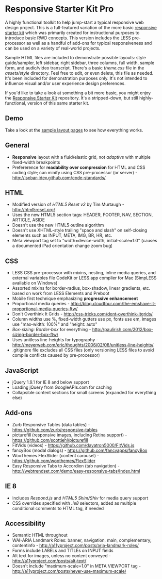 # Responsive Starter Kit Pro #

A highly functional toolkit to help jump-start a typical responsive web design project. This is a full-featured variation of the more basic [responsive starter kit](https://github.com/mpgilbertusa/Responsive-Starter-Kit) which was primarily created for instructional purposes to introduce basic RWD concepts. This version includes the LESS pre-processor as well as a handful of add-ons for typical responsiveness and can be used on a variety of real-world projects.

Sample HTML files are included to demonstrate possible layouts: style guide/sampler, left sidebar, right sidebar, three columns, full width, sample form, and audio/video transcript. There's a basic *theme.css* file in the *assets/style* directory. Feel free to edit, or even delete, this file as needed. It's been included for demonstration purposes only. It's not intended to influence visual and/or user experience design preferences.

If you'd like to take a look at something a bit more basic, you might enjoy the [Responsive Starter Kit](https://github.com/mpgilbertusa/Responsive-Starter-Kit) repository. It's a stripped-down, but still highly-functional, version of this same starter kit.

## Demo ##

Take a look at the <a href="http://mpgilbertusa.github.io/Responsive-Starter-Kit-Pro/">sample layout pages</a> to see how everything works.

## General ##

* **Responsive** layout with a fluid/elastic grid, not *adaptive* with multiple fixed-width breakpoints
* Prefererence for **readability over compression** for HTML and CSS coding style; can minify using CSS pre-processor (or server) - http://isobar-idev.github.com/code-standards/

## HTML ##

* Modified version of *HTML5 Reset v2* by Tim Murtaugh - http://html5reset.org/
* Uses the new HTML5 section tags: HEADER, FOOTER, NAV, SECTION, ARTICLE, ASIDE
* Doesn't use the new HTML5 outline algorithm
* Doesn't use XHTML-style trailing "space and slash" on self-closing elements such as INPUT, META, IMG, BR, HR, etc.
* Meta viewport tag set to "width=device-width, initial-scale=1.0" (causes a documented iPad orientation change zoom bug)

## CSS ##

* LESS CSS pre-processor with mixins, nesting, inline media queries, and external variables file CodeKit or LESS.app complier for Mac (SimpLESS available on Windows)
* Assorted mixins for border-radius, box-shadow, linear gradients, etc. based on work from LESS Elements and Preboot
* Mobile first technique emphasizing **progressive enhancement**
* Proportional media queries - http://blog.cloudfour.com/the-emshave-it-proportional-media-queries-ftw/
* Don't Overthink It Grids - http://css-tricks.com/dont-overthink-itgrids/
* Column widths use %, fixed-width gutters use px, fonts use em, images use "max-width: 100%" and "height: auto"
* *Box-sizing: Border-box* for everything - http://paulirish.com/2012/box-sizing-border-box-ftw/
* Uses unitless line-heights for typography - http://meyerweb.com/eric/thoughts/2006/02/08/unitless-line-heights/
* .gitignore file excludes all CSS files (only versioning LESS files to avoid compile conflicts caused by pre-processor)

## JavaScript ##

* jQuery 1.9.1 for IE 8 and below support
* Loading jQuery from GoogleAPIs.com for caching
* Collapsible content sections for small screens (expanded for everything else)

## Add-ons ##

* Zurb Responsive Tables (data tables) - https://github.com/zurb/responsive-tables
* picturefill (responsive images, including Retina support) - https://github.com/scottjehl/picturefill
* FitVids (videos) - https://github.com/davatron5000/FitVids.js
* fancyBox (modal dialogs) - https://github.com/fancyapps/fancyBox
* WooThemes FlexSlider (content carousel) - https://github.com/woothemes/FlexSlider
* Easy Responsive Tabs to Accordion (tab navigation) - http://webtrendset.com/demo/easy-responsive-tabs/Index.html

## IE 8 ##

* Includes *Respond.js* and *HTML5 Shim/Shiv* for media query support
* CSS overrides specified with *.ie8* selectors, added as multiple conditional comments to HTML tag, if needed

## Accessibility ##

* Semantic HTML throughout
* WAI-ARIA Landmark Roles: banner, navigation, main, complementary, contentinfo - http://a11yproject.com/posts/aria-landmark-roles/
* Forms include LABELs and TITLEs on INPUT fields
* Alt text for images, unless no content conveyed - http://a11yproject.com/posts/alt-text/
* Doesn't include "maximum-scale=1.0" in META VIEWPORT tag - http://a11yproject.com/posts/never-use-maximum-scale/